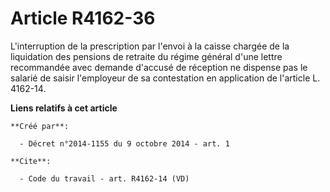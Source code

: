 # Article R4162-36

L'interruption de la prescription par l'envoi à la caisse chargée de la liquidation des pensions de retraite du régime
général d'une lettre recommandée avec demande d'accusé de réception ne dispense pas le salarié de saisir l'employeur de sa
contestation en application de l'article L. 4162-14.

**Liens relatifs à cet article**

	**Créé par**:

	  - Décret n°2014-1155 du 9 octobre 2014 - art. 1

	**Cite**:

	  - Code du travail - art. R4162-14 (VD)
